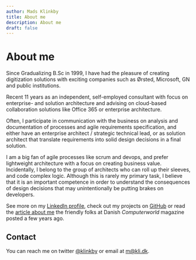 ```yaml
---
author: Mads Klinkby
title: About me
description: About me
draft: false
---
```


# About me

Since Gradualizing B.Sc in 1999, I have had the pleasure of creating digitization solutions with exciting companies such as Ørsted, Microsoft, GN and public institutions.

Recent 11 years as an independent, self-employed consultant with focus on enterprise- and solution architecture and advising on cloud-based collaboration solutions like Office 365 or enterprise architecture.

Often, I participate in communication with the business on analysis and documentation of processes and agile requirements specification, and either have an enterprise architect / strategic technical lead, or as solution architect that translate requirements into solid design decisions in a final solution. 

I am a big fan of agile processes like scrum and devops, and prefer lightweight architecture with a focus on creating business value. Incidentally, I belong to the group of architects who can roll up their sleeves, and code complex logic. Although this is rarely my primary task, I believe that it is an important competence in order to understand the consequences of design decisions that may unintentionally be putting brakes on developers.

See more on my [LinkedIn profile](https://linkedin.com/in/klinkby/), check out my projects on [GitHub](https://github.com/klinkby) or read the [article about me](https://www.computerworld.dk/art/223961/kan-noget-saerligt-danske-firmaer-slaas-om-at-faa-fat-paa-denne-it-mand) the friendly folks at Danish *Computerworld* magazine posted a few years ago.

## Contact

You can reach me on twitter [@klinkby](https://twitter.com/klinkby) or email at [m@kli.dk](mailto:m@kli.dk).

